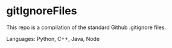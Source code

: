 # gitIgnoreFiles

This repo is a compilation of the standard Github .gitignore files.

Languages: Python, C++, Java, Node

